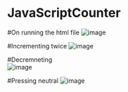# JavaScriptCounter

#On running the html file
![image](https://user-images.githubusercontent.com/80635048/192111821-3bd40304-2740-4250-8ef8-8d713890deb2.png)


#Incrementing  twice
![image](https://user-images.githubusercontent.com/80635048/192111970-480d9c44-08f4-479b-b870-4a562e0a482d.png)


#Decremneting  
![image](https://user-images.githubusercontent.com/80635048/192111991-ae4c1f5c-ecb2-4c58-b3ca-fbb993e7901b.png)


#Pressing neutral
![image](https://user-images.githubusercontent.com/80635048/192112021-2714a238-248b-4ed1-98b0-91c8d9d008f2.png)

